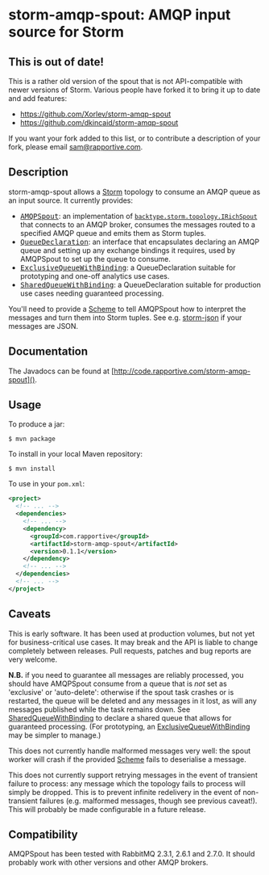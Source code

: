 # storm-amqp-spout: AMQP input source for Storm #

## This is out of date!

This is a rather old version of the spout that is not API-compatible with newer
versions of Storm.  Various people have forked it to bring it up to date and add
features:

 * https://github.com/Xorlev/storm-amqp-spout
 * https://github.com/dkincaid/storm-amqp-spout

If you want your fork added to this list, or to contribute a description of
your fork, please email sam@rapportive.com.

## Description

storm-amqp-spout allows a [Storm][] topology to consume an AMQP queue as an
input source.  It currently provides:

 * <tt>[AMQPSpout][]</tt>: an implementation of
   [`backtype.storm.topology.IRichSpout`][IRichSpout] that connects to an AMQP
   broker, consumes the messages routed to a specified AMQP queue and emits them
   as Storm tuples.
 * <tt>[QueueDeclaration][]</tt>: an interface that encapsulates declaring an
   AMQP queue and setting up any exchange bindings it requires, used by
   AMQPSpout to set up the queue to consume.
 * <tt>[ExclusiveQueueWithBinding][]</tt>: a QueueDeclaration suitable for
   prototyping and one-off analytics use cases.
 * <tt>[SharedQueueWithBinding][]</tt>: a QueueDeclaration suitable for
   production use cases needing guaranteed processing.

You'll need to provide a [Scheme][] to tell AMQPSpout how to interpret the
messages and turn them into Storm tuples.  See e.g. [storm-json][] if your
messages are JSON.

## Documentation ##

The Javadocs can be found at [http://code.rapportive.com/storm-amqp-spout]().

## Usage ##

To produce a jar:

    $ mvn package

To install in your local Maven repository:

    $ mvn install

To use in your `pom.xml`:

```xml
<project>
  <!-- ... -->
  <dependencies>
    <!-- ... -->
    <dependency>
      <groupId>com.rapportive</groupId>
      <artifactId>storm-amqp-spout</artifactId>
      <version>0.1.1</version>
    </dependency>
    <!-- ... -->
  </dependencies>
  <!-- ... -->
</project>
```

## Caveats ##

This is early software.  It has been used at production volumes, but not yet
for business-critical use cases.  It may break and the API is liable to change
completely between releases.  Pull requests, patches and bug reports are very
welcome.

**N.B.** if you need to guarantee all messages are reliably processed, you
should have AMQPSpout consume from a queue that is *not* set as 'exclusive' or
'auto-delete': otherwise if the spout task crashes or is restarted, the queue
will be deleted and any messages in it lost, as will any messages published
while the task remains down.  See [SharedQueueWithBinding][] to declare a
shared queue that allows for guaranteed processing.  (For prototyping, an
[ExclusiveQueueWithBinding][] may be simpler to manage.)

This does not currently handle malformed messages very well: the spout worker
will crash if the provided [Scheme][] fails to deserialise a message.

This does not currently support retrying messages in the event of transient
failure to process: any message which the topology fails to process will simply
be dropped.  This is to prevent infinite redelivery in the event of
non-transient failures (e.g. malformed messages, though see previous caveat!).
This will probably be made configurable in a future release.

## Compatibility ##

AMQPSpout has been tested with RabbitMQ 2.3.1, 2.6.1 and 2.7.0.  It should probably work with other
versions and other AMQP brokers.


[Storm]: <https://github.com/nathanmarz/storm>
    "Storm project homepage"
[IRichSpout]: <http://nathanmarz.github.com/storm/doc/backtype/storm/topology/IRichSpout.html>
    "Javadoc for backtype.storm.topology.IRichSpout"
[Scheme]: <http://nathanmarz.github.com/storm/doc/backtype/storm/spout/Scheme.html>
    "Javadoc for backtype.storm.spout.Scheme"
[AMQPSpout]: <http://code.rapportive.com/storm-amqp-spout/doc/com/rapportive/storm/spout/AMQPSpout.html>
    "Javadoc for AMQPSpout"
[QueueDeclaration]: <http://code.rapportive.com/storm-amqp-spout/doc/com/rapportive/storm/amqp/QueueDeclaration.html>
    "Javadoc for QueueDeclaration"
[ExclusiveQueueWithBinding]: <http://code.rapportive.com/storm-amqp-spout/doc/com/rapportive/storm/amqp/ExclusiveQueueWithBinding.html>
    "Javadoc for ExclusiveQueueWithBinding"
[SharedQueueWithBinding]: <http://code.rapportive.com/storm-amqp-spout/doc/com/rapportive/storm/amqp/SharedQueueWithBinding.html>
    "Javadoc for SharedQueueWithBinding"
[storm-json]: <https://github.com/rapportive-oss/storm-json>
    "JSON {,de}serialisation support for Storm"
